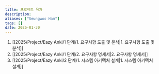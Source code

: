 ```yaml
---
title: 프로젝트 목차
description: 
aliases: ["Seungwoo Ham"] 
tags: []
date: 2025-01-30
---
```

1. [[2025/Project/Eazy Anki/1 단계/1. 요구사항 도출 및 분석|1. 요구사항 도출 및 분석]]
2. [[2025/Project/Eazy Anki/1 단계/2. 요구사항 명세서|2. 요구사항 명세서]]
3. [[2025/Project/Eazy Anki/2 단계/1. 시스템 아키텍처 설계|1. 시스템 아키텍처 설계]]